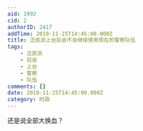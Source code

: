 ```yaml
---
aid: 1992
cid: 2
authorID: 2417
addTime: 2019-11-25T14:45:00.000Z
title: 泛民派上台后会不会继续使用现在的警察队伍
tags:
    - 泛民派
    - 后会
    - 上台
    - 警察
    - 队伍
comments: []
date: 2019-11-25T14:45:00.000Z
category: 时政
---
```


还是说全部大换血？
